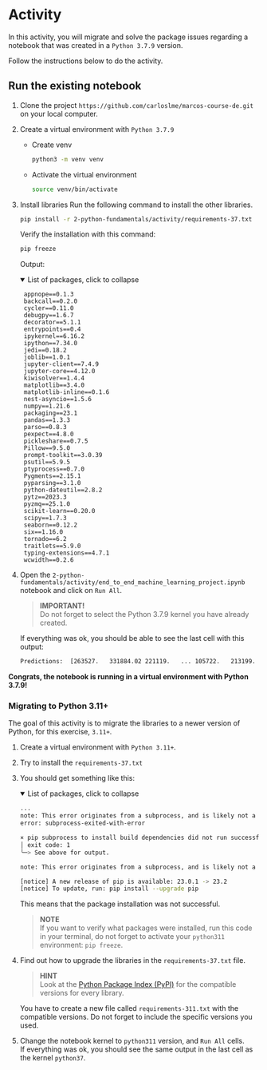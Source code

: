 # Activity

In this activity, you will migrate and solve the package issues regarding a notebook that was created in a `Python 3.7.9` version.

Follow the instructions below to do the activity.

## Run the existing notebook

1. Clone the project `https://github.com/carloslme/marcos-course-de.git` on your local computer.
2. Create a virtual environment with `Python 3.7.9`
    * Create venv

        ```bash
        python3 -m venv venv
        ```

    * Activate the virtual environment

        ```bash
        source venv/bin/activate
        ```

3. Install libraries
    Run the following command to install the other libraries.

    ```bash
    pip install -r 2-python-fundamentals/activity/requirements-37.txt
    ```

    Verify the installation with this command:

    ```bash
    pip freeze
    ```

    Output:
    <details open>
    <summary>List of packages, click to collapse</summary>
  
        appnope==0.1.3
        backcall==0.2.0
        cycler==0.11.0
        debugpy==1.6.7
        decorator==5.1.1
        entrypoints==0.4
        ipykernel==6.16.2
        ipython==7.34.0
        jedi==0.18.2
        joblib==1.0.1
        jupyter-client==7.4.9
        jupyter-core==4.12.0
        kiwisolver==1.4.4
        matplotlib==3.4.0
        matplotlib-inline==0.1.6
        nest-asyncio==1.5.6
        numpy==1.21.6
        packaging==23.1
        pandas==1.3.3
        parso==0.8.3
        pexpect==4.8.0
        pickleshare==0.7.5
        Pillow==9.5.0
        prompt-toolkit==3.0.39
        psutil==5.9.5
        ptyprocess==0.7.0
        Pygments==2.15.1
        pyparsing==3.1.0
        python-dateutil==2.8.2
        pytz==2023.3
        pyzmq==25.1.0
        scikit-learn==0.20.0
        scipy==1.7.3
        seaborn==0.12.2
        six==1.16.0
        tornado==6.2
        traitlets==5.9.0
        typing-extensions==4.7.1
        wcwidth==0.2.6

    </details>

4. Open the `2-python-fundamentals/activity/end_to_end_machine_learning_project.ipynb` notebook and click on `Run All`.
    > **IMPORTANT!**  
    Do not forget to select the Python 3.7.9 kernel you have already created.

    If everything was ok, you should be able to see the last cell with this output:

    ```bash
    Predictions:  [263527.   331884.02 221119.   ... 105722.   213199.   459125.66]
    ```

**Congrats, the notebook is running in a virtual environment with Python 3.7.9!**

### Migrating to Python 3.11+

The goal of this activity is to migrate the libraries to a newer version of Python, for this exercise, `3.11+`.

1. Create a virtual environment with `Python 3.11+`.
2. Try to install the `requirements-37.txt`
3. You should get something like this:
    <details open>
    <summary>List of packages, click to collapse</summary>

    ```bash
    ...
    note: This error originates from a subprocess, and is likely not a problem with pip.
    error: subprocess-exited-with-error

    × pip subprocess to install build dependencies did not run successfully.
    │ exit code: 1
    ╰─> See above for output.

    note: This error originates from a subprocess, and is likely not a problem with pip.

    [notice] A new release of pip is available: 23.0.1 -> 23.2
    [notice] To update, run: pip install --upgrade pip
    ```

    </details>

    This means that the package installation was not successful.

    > **NOTE**  
    If you want to verify what packages were installed, run this code in your terminal, do not forget to activate your `python311` environment: `pip freeze`.

4. Find out how to upgrade the libraries in the `requirements-37.txt` file.
    > **HINT**  
    Look at the [Python Package Index (PyPI)](https://pypi.org/) for the compatible versions for every library.

    You have to create a new file called `requirements-311.txt` with the compatible versions. Do not forget to include the specific versions you used.

5. Change the notebook kernel to `python311` version, and `Run All` cells.  
    If everything was ok, you should see the same output in the last cell as the kernel `python37`.

